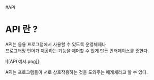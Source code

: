 #API

# API 란 ?
API는 응용 프로그램에서 사용할 수 있도록 운영체제나  
프로그래밍 언어가 제공하는 기능을 제어할 수 있게 만든 인터페이스를 뜻한다.

![[API 예시.png]]

API는 프로그램들이 서로 상호작용하는 것을 도와주는 매개체라고 할 수 있다. 

